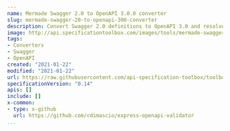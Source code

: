 ```yaml
---
name: Mermade Swagger 2.0 to OpenAPI 3.0.0 converter
slug: mermade-swagger-20-to-openapi-300-converter
description: Convert Swagger 2.0 definitions to OpenAPI 3.0 and resolve/validate/lint.
image: http://api.specificationtoolbox.com/images/tools/mermade-swagger-20-to-openapi-300-converter.png
tags:
- Converters
- Swagger
- OpenAPI
created: "2021-01-22"
modified: "2021-01-22"
url: https://raw.githubusercontent.com/api-specification-toolbox/toolbox/main/_tools/mermade-swagger-20-to-openapi-300-converter.md
specificationVersion: "0.14"
apis: []
include: []
x-common:
- type: x-github
  url: https://github.com/cdimascio/express-openapi-validator
...
```

